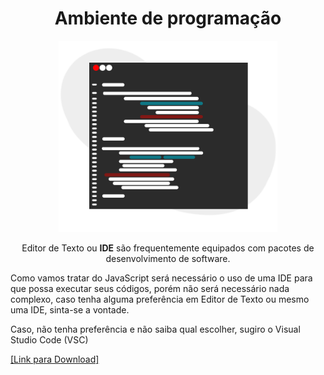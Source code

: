 <h1 align="center"> 
	 Ambiente de programação
</h1>

<p align="center">
  <img alt="Editor de Texto, com elementos artísticos" src="../.github/IDE_Banner.png" width="350px">

  <p align="center">Editor de Texto ou <strong>IDE</strong>  são frequentemente equipados com pacotes de desenvolvimento de software.</p>
</p>

<p>Como vamos tratar do JavaScript será necessário o uso de uma IDE para que possa executar seus códigos, porém não será necessário nada complexo, caso tenha alguma preferência em Editor de Texto ou mesmo uma IDE, sinta-se a vontade.</p>

<p>Caso, não tenha preferência e não saiba qual escolher, sugiro o Visual Studio Code (VSC)</p>
<a href="https://code.visualstudio.com/">
	<p>
		[Link para Download]
	</p>
</a>
